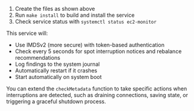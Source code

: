 

1. Create the files as shown above
2. Run `make install` to build and install the service
3. Check service status with `systemctl status ec2-monitor`

This service will:
- Use IMDSv2 (more secure) with token-based authentication
- Check every 5 seconds for spot interruption notices and rebalance recommendations
- Log findings to the system journal
- Automatically restart if it crashes
- Start automatically on system boot

You can extend the `checkMetadata` function to take specific actions when interruptions are detected, such as draining connections, saving state, or triggering a graceful shutdown process.

